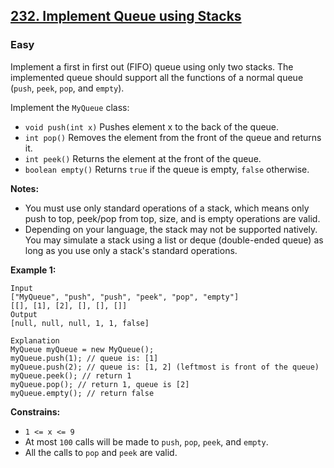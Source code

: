 ## [232. Implement Queue using Stacks](https://leetcode.com/problems/implement-queue-using-stacks/description/)

### Easy

Implement a first in first out (FIFO) queue using only two stacks. The implemented queue should support all the functions of a normal queue (`push`, `peek`, `pop`, and `empty`).

Implement the `MyQueue` class:  

* `void push(int x)` Pushes element x to the back of the queue.  
* `int pop()` Removes the element from the front of the queue and returns it.  
* `int peek()` Returns the element at the front of the queue.  
* `boolean empty()` Returns `true` if the queue is empty, `false` otherwise.  

**Notes:**

* You must use only standard operations of a stack, which means only push to top, peek/pop from top, size, and is empty operations are valid.  
* Depending on your language, the stack may not be supported natively. You may simulate a stack using a list or deque (double-ended queue) as long as you use only a stack's standard operations.  

**Example 1:**  

```
Input
["MyQueue", "push", "push", "peek", "pop", "empty"]
[[], [1], [2], [], [], []]
Output
[null, null, null, 1, 1, false]

Explanation
MyQueue myQueue = new MyQueue();
myQueue.push(1); // queue is: [1]
myQueue.push(2); // queue is: [1, 2] (leftmost is front of the queue)
myQueue.peek(); // return 1
myQueue.pop(); // return 1, queue is [2]
myQueue.empty(); // return false
```


**Constrains:**  

* `1 <= x <= 9`
* At most `100` calls will be made to `push`, `pop`, `peek`, and `empty`.
* All the calls to `pop` and `peek` are valid.